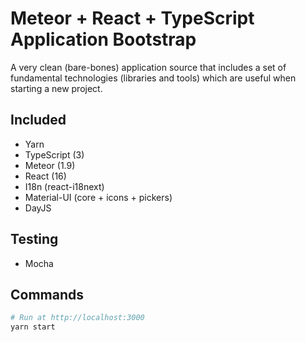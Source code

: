 # Meteor + React + TypeScript Application Bootstrap

A very clean (bare-bones) application source that includes a set of fundamental technologies
(libraries and tools) which are useful when starting a new project.

## Included

- Yarn
- TypeScript (3)
- Meteor (1.9)
- React (16)
- I18n (react-i18next)
- Material-UI (core + icons + pickers)
- DayJS

## Testing

- Mocha

## Commands

```sh
# Run at http://localhost:3000
yarn start
```
